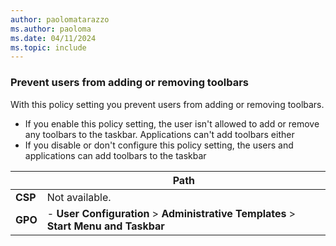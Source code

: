 ```yaml
---
author: paolomatarazzo
ms.author: paoloma
ms.date: 04/11/2024
ms.topic: include
---
```


### Prevent users from adding or removing toolbars

With this policy setting you prevent users from adding or removing toolbars.

- If you enable this policy setting, the user isn't allowed to add or remove any toolbars to the taskbar. Applications can't add toolbars either
- If you disable or don't configure this policy setting, the users and applications can add toolbars to the taskbar

|  | Path |
|--|--|
| **CSP** | Not available. |
| **GPO** | - **User Configuration** > **Administrative Templates** > **Start Menu and Taskbar** |
